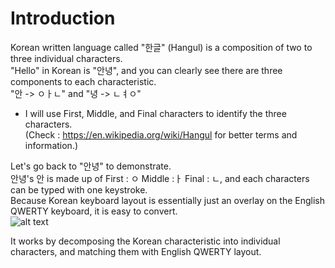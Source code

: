 # Introduction 
Korean written language called "한글" (Hangul) is a composition of two to three individual characters.  
"Hello" in Korean is "안녕", and you can clearly see there are three components to each characteristic.  
"안 -> ㅇㅏㄴ" and "녕 -> ㄴㅕㅇ"  
* I will use First, Middle, and Final characters to identify the three characters.  
(Check : https://en.wikipedia.org/wiki/Hangul for better terms and information.)  


Let's go back to "안녕" to demonstrate.  
안녕's 안 is made up of First : ㅇ Middle :ㅏ Final : ㄴ, and each characters can be typed with one keystroke.  
Because Korean keyboard layout is essentially just an overlay on the English QWERTY keyboard, it is easy to convert.  
![alt text](https://imgur.com/a/O315kji)

It works by decomposing the Korean characteristic into individual characters, and matching them with English QWERTY layout.  
